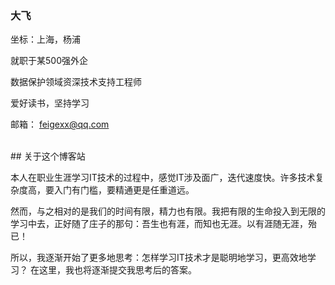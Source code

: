 ### 大飞

坐标：上海，杨浦

就职于某500强外企

数据保护领域资深技术支持工程师

爱好读书，坚持学习

邮箱：
feigexx@qq.com

</br>
## 关于这个博客站

</br>

本人在职业生涯学习IT技术的过程中，感觉IT涉及面广，迭代速度快。许多技术复杂度高，要入门有门槛，要精通更是任重道远。



然而，与之相对的是我们的时间有限，精力也有限。我把有限的生命投入到无限的学习中去，正好随了庄子的那句：吾生也有涯，而知也无涯。以有涯随无涯，殆已！



所以，我逐渐开始了更多地思考：怎样学习IT技术才是聪明地学习，更高效地学习？
在这里，我也将逐渐提交我思考后的答案。


